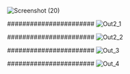 ![Screenshot (20)](https://user-images.githubusercontent.com/49306136/121799117-684fd380-cc3f-11eb-8953-1c271e23ff46.png)

#######################
![Out2_1](https://user-images.githubusercontent.com/49306136/121799003-d34cda80-cc3e-11eb-9b1e-d9b4b8c211a4.png)

#######################
![Out2_2](https://user-images.githubusercontent.com/49306136/121799242-3d19b400-cc40-11eb-8572-db5a821eb8d1.png)

#######################
![Out_3](https://user-images.githubusercontent.com/49306136/121799022-efe91280-cc3e-11eb-8af7-d7a5bf4c7cf8.png)

#######################
![Out_4](https://user-images.githubusercontent.com/49306136/121799033-fd060180-cc3e-11eb-9087-36c6368e822e.png)
